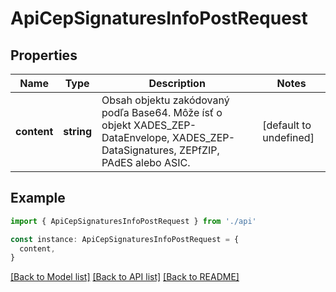 # ApiCepSignaturesInfoPostRequest

## Properties

| Name        | Type       | Description                                                                                                                           | Notes                  |
| ----------- | ---------- | ------------------------------------------------------------------------------------------------------------------------------------- | ---------------------- |
| **content** | **string** | Obsah objektu zakódovaný podľa Base64. Môže ísť o objekt XADES_ZEP-DataEnvelope, XADES_ZEP-DataSignatures, ZEPfZIP, PAdES alebo ASIC. | [default to undefined] |

## Example

```typescript
import { ApiCepSignaturesInfoPostRequest } from './api'

const instance: ApiCepSignaturesInfoPostRequest = {
  content,
}
```

[[Back to Model list]](../README.md#documentation-for-models) [[Back to API list]](../README.md#documentation-for-api-endpoints) [[Back to README]](../README.md)
